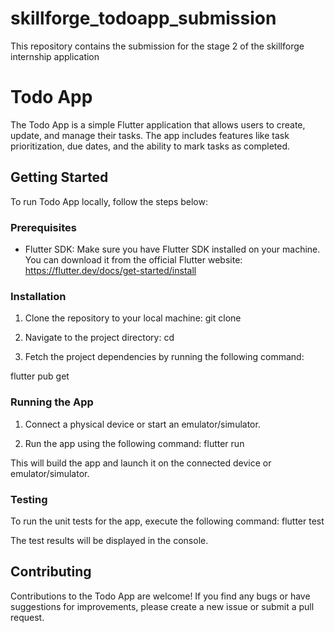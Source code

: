 # skillforge_todoapp_submission
This repository contains the submission for the stage 2 of the skillforge internship application

# Todo App

The Todo App is a simple Flutter application that allows users to create, update, and manage their tasks. The app includes features like task prioritization, due dates, and the ability to mark tasks as completed.

## Getting Started

To run Todo App locally, follow the steps below:

### Prerequisites

- Flutter SDK: Make sure you have Flutter SDK installed on your machine. You can download it from the official Flutter website: https://flutter.dev/docs/get-started/install

### Installation

1. Clone the repository to your local machine:
git clone

2. Navigate to the project directory:
cd 

3. Fetch the project dependencies by running the following command:

flutter pub get

### Running the App

1. Connect a physical device or start an emulator/simulator.

2. Run the app using the following command:
flutter run

This will build the app and launch it on the connected device or emulator/simulator.

### Testing

To run the unit tests for the app, execute the following command:
flutter test

The test results will be displayed in the console.

## Contributing

Contributions to the Todo App are welcome! If you find any bugs or have suggestions for improvements, please create a new issue or submit a pull request.





